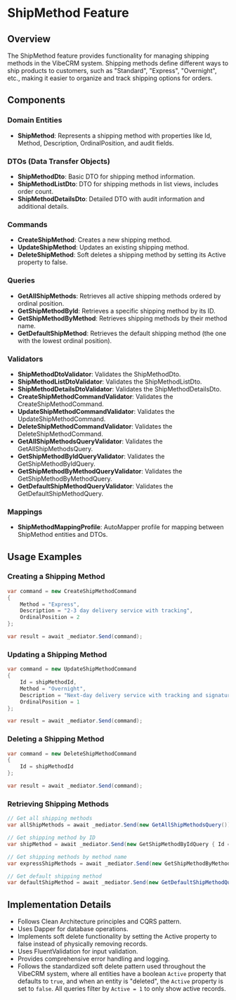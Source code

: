 # ShipMethod Feature

## Overview
The ShipMethod feature provides functionality for managing shipping methods in the VibeCRM system. Shipping methods define different ways to ship products to customers, such as "Standard", "Express", "Overnight", etc., making it easier to organize and track shipping options for orders.

## Components

### Domain Entities
- **ShipMethod**: Represents a shipping method with properties like Id, Method, Description, OrdinalPosition, and audit fields.

### DTOs (Data Transfer Objects)
- **ShipMethodDto**: Basic DTO for shipping method information.
- **ShipMethodListDto**: DTO for shipping methods in list views, includes order count.
- **ShipMethodDetailsDto**: Detailed DTO with audit information and additional details.

### Commands
- **CreateShipMethod**: Creates a new shipping method.
- **UpdateShipMethod**: Updates an existing shipping method.
- **DeleteShipMethod**: Soft deletes a shipping method by setting its Active property to false.

### Queries
- **GetAllShipMethods**: Retrieves all active shipping methods ordered by ordinal position.
- **GetShipMethodById**: Retrieves a specific shipping method by its ID.
- **GetShipMethodByMethod**: Retrieves shipping methods by their method name.
- **GetDefaultShipMethod**: Retrieves the default shipping method (the one with the lowest ordinal position).

### Validators
- **ShipMethodDtoValidator**: Validates the ShipMethodDto.
- **ShipMethodListDtoValidator**: Validates the ShipMethodListDto.
- **ShipMethodDetailsDtoValidator**: Validates the ShipMethodDetailsDto.
- **CreateShipMethodCommandValidator**: Validates the CreateShipMethodCommand.
- **UpdateShipMethodCommandValidator**: Validates the UpdateShipMethodCommand.
- **DeleteShipMethodCommandValidator**: Validates the DeleteShipMethodCommand.
- **GetAllShipMethodsQueryValidator**: Validates the GetAllShipMethodsQuery.
- **GetShipMethodByIdQueryValidator**: Validates the GetShipMethodByIdQuery.
- **GetShipMethodByMethodQueryValidator**: Validates the GetShipMethodByMethodQuery.
- **GetDefaultShipMethodQueryValidator**: Validates the GetDefaultShipMethodQuery.

### Mappings
- **ShipMethodMappingProfile**: AutoMapper profile for mapping between ShipMethod entities and DTOs.

## Usage Examples

### Creating a Shipping Method
```csharp
var command = new CreateShipMethodCommand
{
    Method = "Express",
    Description = "2-3 day delivery service with tracking",
    OrdinalPosition = 2
};

var result = await _mediator.Send(command);
```

### Updating a Shipping Method
```csharp
var command = new UpdateShipMethodCommand
{
    Id = shipMethodId,
    Method = "Overnight",
    Description = "Next-day delivery service with tracking and signature confirmation",
    OrdinalPosition = 1
};

var result = await _mediator.Send(command);
```

### Deleting a Shipping Method
```csharp
var command = new DeleteShipMethodCommand
{
    Id = shipMethodId
};

var result = await _mediator.Send(command);
```

### Retrieving Shipping Methods
```csharp
// Get all shipping methods
var allShipMethods = await _mediator.Send(new GetAllShipMethodsQuery());

// Get shipping method by ID
var shipMethod = await _mediator.Send(new GetShipMethodByIdQuery { Id = shipMethodId });

// Get shipping methods by method name
var expressShipMethods = await _mediator.Send(new GetShipMethodByMethodQuery { Method = "Express" });

// Get default shipping method
var defaultShipMethod = await _mediator.Send(new GetDefaultShipMethodQuery());
```

## Implementation Details
- Follows Clean Architecture principles and CQRS pattern.
- Uses Dapper for database operations.
- Implements soft delete functionality by setting the Active property to false instead of physically removing records.
- Uses FluentValidation for input validation.
- Provides comprehensive error handling and logging.
- Follows the standardized soft delete pattern used throughout the VibeCRM system, where all entities have a boolean `Active` property that defaults to `true`, and when an entity is "deleted", the `Active` property is set to `false`. All queries filter by `Active = 1` to only show active records.
